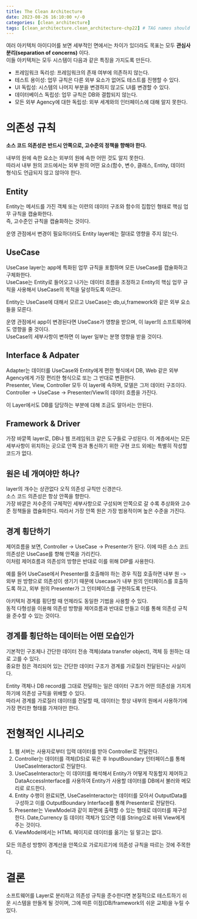 ```yaml
---
title: The Clean Architecture
date: 2023-08-26 16:10:00 +/-0
categories: [clean_architecture]
tags: [clean_architecture.clean_architecture-chp22] # TAG names should always be lowercase
---
```


여러 아키텍처 아이디어를 보면 세부적인 면에서는 차이가 있더라도 목표는 모두 **관심사 분리(separation of concerns)** 이다.  
이들 아키텍처는 모두 시스템이 다음과 같은 특징을 가지도록 만든다.

- 프레임워크 독리성: 프레임워크의 존재 여부에 의존하지 않는다.
- 테스트 용이성: 업무 규칙은 다른 외부 요소가 없어도 테스트를 진행할 수 있다.
- UI 독립성: 시스템의 나머지 부분을 변경하지 않고도 UI를 변경할 수 있다.
- 데이터베이스 독립성: 업무 규칙은 DB와 결합되지 않는다.
- 모든 외부 Agency에 대한 독립성: 외부 세계와의 인터페이스에 대해 알지 못한다.

# 의존성 규칙

**소스 코드 의존성은 반드시 안쪽으로, 고수준의 정책을 향해야 한다.**

내부의 원에 속한 요소는 외부의 원에 속한 어떤 것도 알지 못한다.  
따라서 내부 원의 코드에서는 외부 원의 어떤 요소(함수, 변수, 클래스, Entity, 데이터 형식)도 언급되지 않고 않아야 한다.

## Entity

Entity는 메서드를 가진 객체 또는 이련의 데이터 구조와 함수의 집합인 형태로 핵심 업무 규칙을 캡슐화한다.  
즉, 고수준인 규칙을 캡슐화하는 것이다.

운영 관점에서 변경이 필요하더라도 Entity layer에는 절대로 영향을 주지 않는다.

## UseCase

UseCase layer는 app에 특화된 업무 규칙을 포함하며 모든 UseCase를 캡슐화하고 구체화한다.  
UseCase는 Entity로 들어오고 나가는 데이터 흐름을 조정하고 Entity의 핵심 업무 규칙을 사용해서 UseCase의 목적을 달성하도록 이끈다.

Entity는 UseCase에 대해서 모르고 UseCase는 db,ui,framework와 같은 외부 요소들을 모른다.

운영 관점에서 app이 변경된다면 UseCase가 영향을 받으며, 이 layer의 소프트웨어에도 영향을 줄 것이다.  
UseCase의 세부사항이 변하면 이 layer 일부는 분명 영향을 받을 것이다.

## Interface & Adpater

Adapter는 데이터를 UseCase와 Entity에게 편한 형식에서 DB, Web 같은 외부 Agency에게 가장 편리한 형식으로 또는 그 반대로 변환한다.  
Presenter, View, Controller 모두 이 layer에 속하며, 모델은 그저 데이터 구조이다.  
Controller -> UseCase -> Presenter/View의 데이터 흐름을 가진다.

이 Layer에서도 DB를 담당하는 부분에 대해 조금도 알아서는 안된다.

## Framework & Driver

가장 바깥쪽 layer로, DB나 웹 프레임워크 같은 도구들로 구성된다. 이 계층에서는 모든 세부사항이 위치하는 곳으로 안쪽 원과 통신하기 위한 구현 코드 외에는 특별히 작성할 코드가 없다.

## 원은 네 개여야만 하나?

layer의 개수는 상관없다 오직 의존성 규칙만 신경쓴다.  
소스 코드 의존성은 항상 안쪽을 향한다.  
가장 바깥은 저수준의 구체적인 세부사항으로 구성되며 안쪽으로 갈 수록 추상화와 고수준 정책들을 캡슐화한다. 따라서 가장 안쪽 원은 가장 범용적이며 높은 수준을 가진다.

## 경계 횡단하기

제어흐름을 보면, Controller -> UseCase -> Presenter가 된다. 이에 따른 소스 코드 의존성은 UseCase를 향해 안쪽을 가리킨다.  
이처럼 제어흐름과 의존성의 방향은 반대로 이를 위해 DIP를 사용한다.

예를 들어 UseCase에서 Presenter를 호출해야 하는 경우 직접 호출하면 내부 원 -> 외부 원 방향으로 의존성이 생기기 때문에 Usecase가 내부 원의 인터페이스를 호출하도록 하고, 외부 원의 Presenter가 그 인터페이스를 구현하도록 만든다.

아키텍처 경계를 횡단할 때 언제라도 동일한 기법을 사용할 수 있다.  
동적 다형성을 이용해 의존성 방향을 제어흐름과 반대로 만들고 이를 통해 의존성 규칙을 준수할 수 있는 것이다.

## 경계를 횡단하는 데이터는 어떤 모습인가

기본적인 구조체나 간단한 데이터 전송 객체(data transfer object), 객체 등 원하는 대로 고를 수 있다.  
중요한 점은 격리되어 있는 간단한 데이터 구조가 경계를 가로질러 전달된다는 사실이다.

Entity 객체나 DB record를 그대로 전달하는 일은 데이터 구조가 어떤 의존성을 가지게 하기에 의존성 규칙을 위배할 수 있다.  
따라서 경계를 가로질러 데이터를 전달할 때, 데이터는 항상 내부의 원에서 사용하기에 가장 편리한 형태를 가져야만 한다.

# 전형적인 시나리오

1. 웹 서버는 사용자로부터 입력 데이터를 받아 Controller로 전달한다.
2. Controller는 데이터를 객체(DS)로 묶은 후 InputBoundary 인터페이스를 통해 UseCaseInteractor로 전달한다.
3. UseCaseInteractor는 이 데이터를 해석해서 Entity가 어떻게 작동할지 제어하고 DataAccessInterface를 사용하여 Entity가 사용할 데이터를 DB에서 불러와 메모리로 로드한다.
4. Entity 수행이 완료되면, UseCaseInteractor는 데이터를 모아서 OutputData를 구성하고 이를 OutputBoundary Interface를 통해 Presenter로 전달한다.
5. Presenter는 ViewModel과 같이 화면에 출력할 수 있는 형태로 데이터를 재구성한다. Date,Currency 등 데이터 객체가 있으면 이를 String으로 바꿔 View에게 주는 것이다.
6. ViewModel에서는 HTML 페이지로 데이터를 옮기는 일 말고는 없다.

모든 의존성 방향이 경계선을 안쪽으로 가로지르기에 의존성 규칙을 따르는 것에 주목한다.

# 결론

소프트웨어를 Layer로 분리하고 의존성 규칙을 준수한다면 본질적으로 테스트하기 쉬운 시스템을 만들게 될 것이며, 그에 따른 이점(DB/framework의 쉬운 교체)을 누릴 수 있다.
